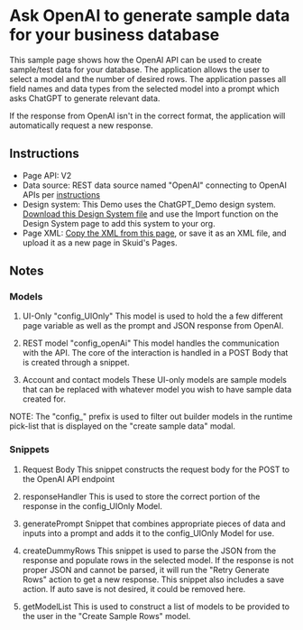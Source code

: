 # Ask OpenAI to generate sample data for your business database 

This sample page shows how the OpenAI API can be used to create sample/test data for your database. The application allows the user to select a model and the number of desired rows. The application passes all field names and data types from the selected model into a prompt which asks ChatGPT to generate relevant data.

 If the response from OpenAI isn't in the correct format, the application will automatically request a new response.

## Instructions
- Page API:  V2
- Data source: 
    REST data source named "OpenAI" connecting to OpenAI APIs per [instructions](../Readme.md)
- Design system: This Demo uses the ChatGPT_Demo design system. [Download this Design System file](../ChatGPT_Demo.designsystem) and use the Import function on the Design System page to add this system to your org. 
- Page XML:  [Copy the XML from this page](CreateSampleData.xml), or save it as an XML file, and upload it as a new page in Skuid's Pages.

## Notes

### Models

1.  UI-Only "config_UIOnly"
This model is used to hold the a few different page variable as well as the prompt and JSON response from OpenAI.

2.  REST model "config_openAi"
This model handles the communication with the API. 
The core of the interaction is handled in a POST Body that is created through a snippet.

3. Account and contact models 
These UI-only models are sample models that can be replaced with whatever model you wish to have sample data created for.

NOTE: The "config_" prefix is used to filter out builder models in the runtime pick-list that is displayed on the "create sample data" modal.

### Snippets
 
1. Request Body
This snippet constructs the request body for the POST to the OpenAI API endpoint

2. responseHandler
This is used to store the correct portion of the response in the config_UIOnly Model.

3. generatePrompt
Snippet that combines appropriate pieces of data and inputs into a prompt and adds it to the config_UIOnly Model for use.

4. createDummyRows
This snippet is used to parse the JSON from the response and populate rows in the selected model. If the response is not proper JSON and cannot be parsed, it will run the "Retry Generate Rows" action to get a new response. This snippet also includes a save action. If auto save is not desired, it could be removed here.

5. getModelList
This is used to construct a list of models to be provided to the user in the "Create Sample Rows" model. 
